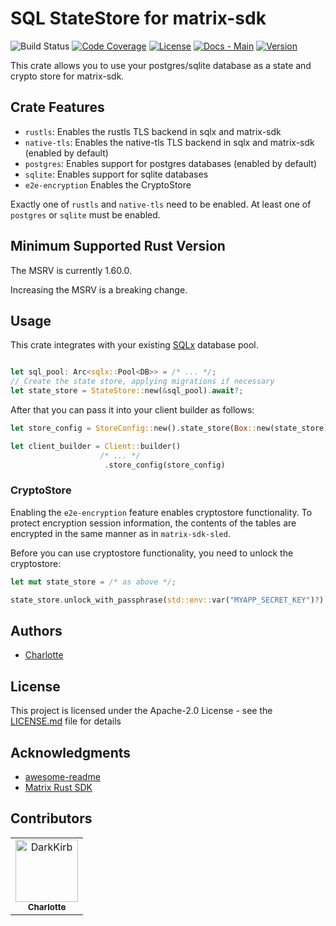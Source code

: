 # SQL StateStore for matrix-sdk

![Build Status](https://img.shields.io/github/workflow/status/DarkKirb/matrix-sdk-statestore-sql/Build%20checks)
[![Code Coverage](https://img.shields.io/coveralls/github/DarkKirb/matrix-sdk-sql)](https://coveralls.io/github/DarkKirb/matrix-sdk-statestore-sql)
[![License](https://img.shields.io/crates/l/matrix-sdk-sql)](https://opensource.org/licenses/Apache-2.0)
[![Docs - Main](https://img.shields.io/badge/docs-main-blue.svg)](https://darkkirb.github.io/matrix-sdk-statestore-sql/rust/matrix_sdk_statestore_sql/)
[![Version](https://img.shields.io/crates/v/matrix-sdk-sql)](https://crates.io/crates/matrix-sdk-sql)

This crate allows you to use your postgres/sqlite database as a state and crypto store for matrix-sdk.

## Crate Features

- `rustls`: Enables the rustls TLS backend in sqlx and matrix-sdk
- `native-tls`: Enables the native-tls TLS backend in sqlx and matrix-sdk (enabled by default)
- `postgres`: Enables support for postgres databases (enabled by default)
- `sqlite`: Enables support for sqlite databases
- `e2e-encryption` Enables the CryptoStore

Exactly one of `rustls` and `native-tls` need to be enabled. At least one of `postgres` or `sqlite` must be enabled.

## Minimum Supported Rust Version
The MSRV is currently 1.60.0.

Increasing the MSRV is a breaking change.

## Usage

This crate integrates with your existing [SQLx](https://github.com/launchbadge/sqlx) database pool.

```rust

let sql_pool: Arc<sqlx::Pool<DB>> = /* ... */;
// Create the state store, applying migrations if necessary
let state_store = StateStore::new(&sql_pool).await?;

```

After that you can pass it into your client builder as follows:

```rust
let store_config = StoreConfig::new().state_store(Box::new(state_store));

let client_builder = Client::builder()
                    /* ... */
                     .store_config(store_config)
```

### CryptoStore

Enabling the `e2e-encryption` feature enables cryptostore functionality. To protect encryption session information, the contents of the tables are encrypted in the same manner as in `matrix-sdk-sled`.

Before you can use cryptostore functionality, you need to unlock the cryptostore:

```rust
let mut state_store = /* as above */;

state_store.unlock_with_passphrase(std::env::var("MYAPP_SECRET_KEY")?).await?;
```

## Authors

- [Charlotte](https://github.com/DarkKirb)

## License

This project is licensed under the Apache-2.0 License - see the [LICENSE.md](LICENSE.md) file for details

## Acknowledgments

- [awesome-readme](https://github.com/matiassingers/awesome-readme)
- [Matrix Rust SDK](https://github.com/matrix-org/matrix-rust-sdk)

## Contributors

<!-- readme: contributors -start -->
<table>
<tr>
    <td align="center">
        <a href="https://github.com/DarkKirb">
            <img src="https://avatars.githubusercontent.com/u/23011243?v=4" width="100;" alt="DarkKirb"/>
            <br />
            <sub><b>Charlotte</b></sub>
        </a>
    </td></tr>
</table>
<!-- readme: contributors -end -->
